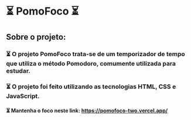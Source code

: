 # ⏳ PomoFoco ⏳

## Sobre o projeto:

### ⏳ O projeto PomoFoco trata-se de um temporizador de tempo que utiliza o método Pomodoro, comumente utilizada para estudar.
### ⏳ O projeto foi feito utilizando as tecnologias HTML, CSS e JavaScript.

#### ⏳ Mantenha o foco neste link: https://pomofoco-two.vercel.app/
